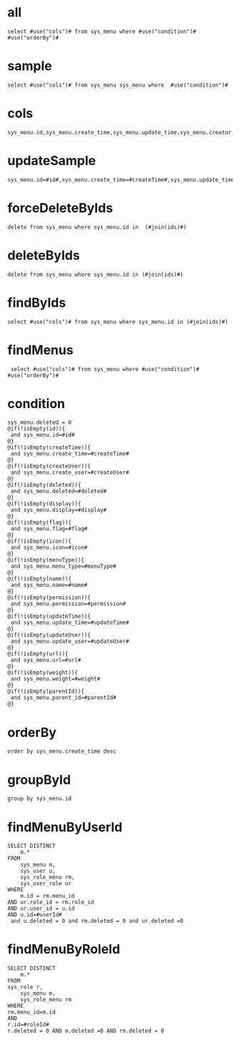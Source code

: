 

all
===
    select #use("cols")# from sys_menu where #use("condition")# #use("orderBy")#

sample
===
	select #use("cols")# from sys_menu sys_menu where  #use("condition")#

cols
===
	sys_menu.id,sys_menu.create_time,sys_menu.update_time,sys_menu.creator,sys_menu.deleted,sys_menu.display,sys_menu.flag,sys_menu.icon,sys_menu.menu_type,sys_menu.name,sys_menu.permission,sys_menu.url,sys_menu.weight,sys_menu.parent_id,sys_menu.json,sys_menu.version,sys_menu.create_user,sys_menu.update_user
updateSample
===
	sys_menu.id=#id#,sys_menu.create_time=#createTime#,sys_menu.update_time=#updateTime#,sys_menu.creator=#creator#,sys_menu.deleted=#deleted#,sys_menu.display=#display#,sys_menu.flag=#flag#,sys_menu.icon=#icon#,sys_menu.menu_type=#menuType#,sys_menu.name=#name#,sys_menu.permission=#permission#,sys_menu.url=#url#,sys_menu.weight=#weight#,sys_menu.parent_id=#parentId#,sys_menu.json=#json#,sys_menu.version=#version#,sys_menu.create_user=#createUser#,sys_menu.update_user=#updateUser#

forceDeleteByIds
===
    delete from sys_menu where sys_menu.id in  (#join(ids)#)

deleteByIds
===
    delete from sys_menu where sys_menu.id in (#join(ids)#)

findByIds
===
    select #use("cols")# from sys_menu where sys_menu.id in (#join(ids)#)

findMenus
===
     select #use("cols")# from sys_menu where #use("condition")#  #use("orderBy")#
     
condition
===
    sys_menu.deleted = 0
	@if(!isEmpty(id)){
	 and sys_menu.id=#id#
	@}
	@if(!isEmpty(createTime)){
	 and sys_menu.create_time=#createTime#
	@}
	@if(!isEmpty(createUser)){
	 and sys_menu.create_user=#createUser#
	@}
	@if(!isEmpty(deleted)){
	 and sys_menu.deleted=#deleted#
	@}
	@if(!isEmpty(display)){
	 and sys_menu.display=#display#
	@}
	@if(!isEmpty(flag)){
	 and sys_menu.flag=#flag#
	@}
	@if(!isEmpty(icon)){
	 and sys_menu.icon=#icon#
	@}
	@if(!isEmpty(menuType)){
	 and sys_menu.menu_type=#menuType#
	@}
	@if(!isEmpty(name)){
	 and sys_menu.name=#name#
	@}
	@if(!isEmpty(permission)){
	 and sys_menu.permission=#permission#
	@}
	@if(!isEmpty(updateTime)){
	 and sys_menu.update_time=#updateTime#
	@}
	@if(!isEmpty(updateUser)){
	 and sys_menu.update_user=#updateUser#
	@}
	@if(!isEmpty(url)){
	 and sys_menu.url=#url#
	@}
	@if(!isEmpty(weight)){
	 and sys_menu.weight=#weight#
	@}
	@if(!isEmpty(parentId)){
	 and sys_menu.parent_id=#parentId#
	@}

orderBy
===
	order by sys_menu.create_time desc

groupById
===
    group by sys_menu.id



findMenuByUserId
===
    SELECT DISTINCT
        m.*
    FROM
        sys_menu m,
        sys_user u,
        sys_role_menu rm,
        sys_user_role ur
    WHERE
        m.id = rm.menu_id
    AND ur.role_id = rm.role_id
    AND ur.user_id = u.id
    AND u.id=#userId#
     and u.deleted = 0 and rm.deleted = 0 and ur.deleted =0 

findMenuByRoleId
===

    
    SELECT DISTINCT
        m.*
    FROM
    sys_role r,
        sys_menu m,
        sys_role_menu rm
    WHERE
    rm.menu_id=m.id
    AND 
    r.id=#roleId#
    r.deleted = 0 AND m.deleted =0 AND rm.deleted = 0
